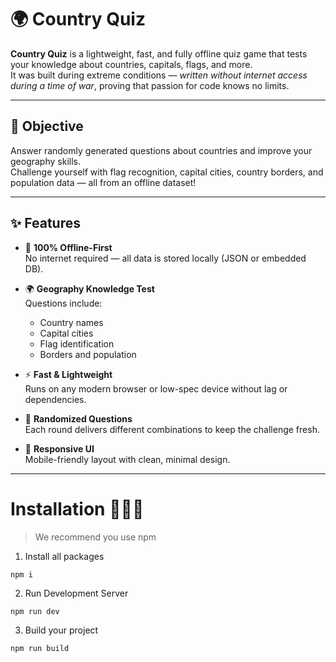 # 🌍 Country Quiz

**Country Quiz** is a lightweight, fast, and fully offline quiz game that tests your knowledge about countries, capitals, flags, and more.  
It was built during extreme conditions — *written without internet access during a time of war*, proving that passion for code knows no limits.

---

## 🎯 Objective

Answer randomly generated questions about countries and improve your geography skills.  
Challenge yourself with flag recognition, capital cities, country borders, and population data — all from an offline dataset!

---

## ✨ Features

- 📴 **100% Offline-First**  
  No internet required — all data is stored locally (JSON or embedded DB).

- 🌍 **Geography Knowledge Test**  
  Questions include:
  - Country names
  - Capital cities
  - Flag identification
  - Borders and population

- ⚡️ **Fast & Lightweight**  
  Runs on any modern browser or low-spec device without lag or dependencies.

- 🎲 **Randomized Questions**  
  Each round delivers different combinations to keep the challenge fresh.

- 📱 **Responsive UI**  
  Mobile-friendly layout with clean, minimal design.

---

# Installation 👨🏻‍💻

> We recommend you use npm

1. Install all packages

```
npm i
```

2. Run Development Server

```
npm run dev
```

3. Build your project

```
npm run build
```
